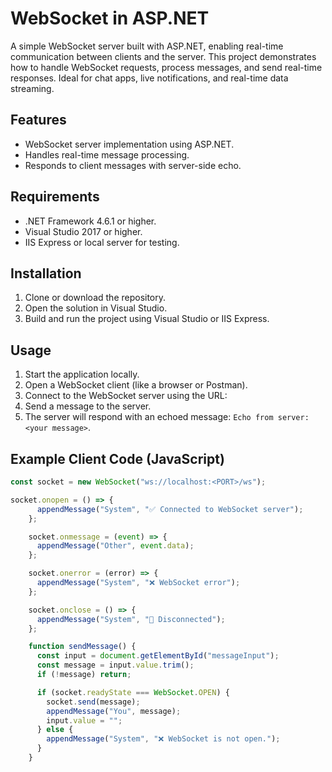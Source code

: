 # WebSocket in ASP.NET

A simple WebSocket server built with ASP.NET, enabling real-time communication between clients and the server. This project demonstrates how to handle WebSocket requests, process messages, and send real-time responses. Ideal for chat apps, live notifications, and real-time data streaming.

## Features
- WebSocket server implementation using ASP.NET.
- Handles real-time message processing.
- Responds to client messages with server-side echo.

## Requirements
- .NET Framework 4.6.1 or higher.
- Visual Studio 2017 or higher.
- IIS Express or local server for testing.

## Installation

1. Clone or download the repository.
2. Open the solution in Visual Studio.
3. Build and run the project using Visual Studio or IIS Express.

## Usage

1. Start the application locally.
2. Open a WebSocket client (like a browser or Postman).
3. Connect to the WebSocket server using the URL:
4. Send a message to the server.
5. The server will respond with an echoed message: `Echo from server: <your message>`.

## Example Client Code (JavaScript)

```javascript
const socket = new WebSocket("ws://localhost:<PORT>/ws");

socket.onopen = () => {
      appendMessage("System", "✅ Connected to WebSocket server");
    };

    socket.onmessage = (event) => {
      appendMessage("Other", event.data);
    };

    socket.onerror = (error) => {
      appendMessage("System", "❌ WebSocket error");
    };

    socket.onclose = () => {
      appendMessage("System", "🔌 Disconnected");
    };

    function sendMessage() {
      const input = document.getElementById("messageInput");
      const message = input.value.trim();
      if (!message) return;

      if (socket.readyState === WebSocket.OPEN) {
        socket.send(message);
        appendMessage("You", message);
        input.value = "";
      } else {
        appendMessage("System", "❌ WebSocket is not open.");
      }
    }

